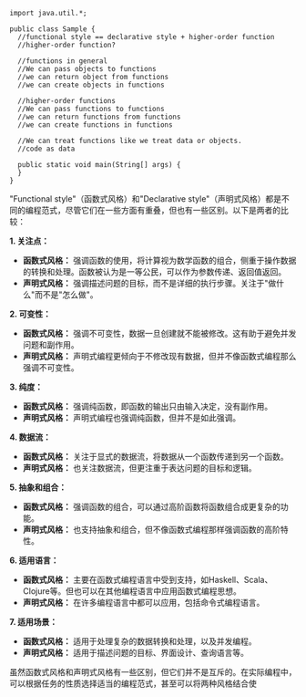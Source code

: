 
```
import java.util.*;

public class Sample {
  //functional style == declarative style + higher-order function
  //higher-order function?

  //functions in general
  //We can pass objects to functions
  //we can return object from functions
  //we can create objects in functions

  //higher-order functions
  //We can pass functions to functions
  //we can return functions from functions
  //we can create functions in functions

  //We can treat functions like we treat data or objects.
  //code as data

  public static void main(String[] args) {
  }
}
```

"Functional style"（函数式风格）和"Declarative style"（声明式风格）都是不同的编程范式，尽管它们在一些方面有重叠，但也有一些区别。以下是两者的比较：

**1. 关注点：**

- **函数式风格：** 强调函数的使用，将计算视为数学函数的组合，侧重于操作数据的转换和处理。函数被认为是一等公民，可以作为参数传递、返回值返回。
- **声明式风格：** 强调描述问题的目标，而不是详细的执行步骤。关注于"做什么"而不是"怎么做"。

**2. 可变性：**

- **函数式风格：** 强调不可变性，数据一旦创建就不能被修改。这有助于避免并发问题和副作用。
- **声明式风格：** 声明式编程更倾向于不修改现有数据，但并不像函数式编程那么强调不可变性。

**3. 纯度：**

- **函数式风格：** 强调纯函数，即函数的输出只由输入决定，没有副作用。
- **声明式风格：** 声明式编程也强调纯函数，但并不是如此强调。

**4. 数据流：**

- **函数式风格：** 关注于显式的数据流，将数据从一个函数传递到另一个函数。
- **声明式风格：** 也关注数据流，但更注重于表达问题的目标和逻辑。

**5. 抽象和组合：**

- **函数式风格：** 强调函数的组合，可以通过高阶函数将函数组合成更复杂的功能。
- **声明式风格：** 也支持抽象和组合，但不像函数式编程那样强调函数的高阶特性。

**6. 适用语言：**

- **函数式风格：** 主要在函数式编程语言中受到支持，如Haskell、Scala、Clojure等。但也可以在其他编程语言中应用函数式编程思想。
- **声明式风格：** 在许多编程语言中都可以应用，包括命令式编程语言。

**7. 适用场景：**

- **函数式风格：** 适用于处理复杂的数据转换和处理，以及并发编程。
- **声明式风格：** 适用于描述问题的目标、界面设计、查询语言等。

虽然函数式风格和声明式风格有一些区别，但它们并不是互斥的。在实际编程中，可以根据任务的性质选择适当的编程范式，甚至可以将两种风格结合使



